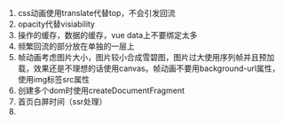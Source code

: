 1. css动画使用translate代替top，不会引发回流
2. opacity代替visiability
3. 操作的缓存，数据的缓存，vue data上不要绑定太多
4. 频繁回流的部分放在单独的一层上
5. 帧动画考虑图片大小，图片较小合成雪碧图，图片过大使用序列帧并且预加载，效果还是不理想的话使用canvas。帧动画不要用background-url属性，使用img标签src属性
6. 创建多个dom时使用createDocumentFragment
7. 首页白屏时间（ssr处理）
8. 